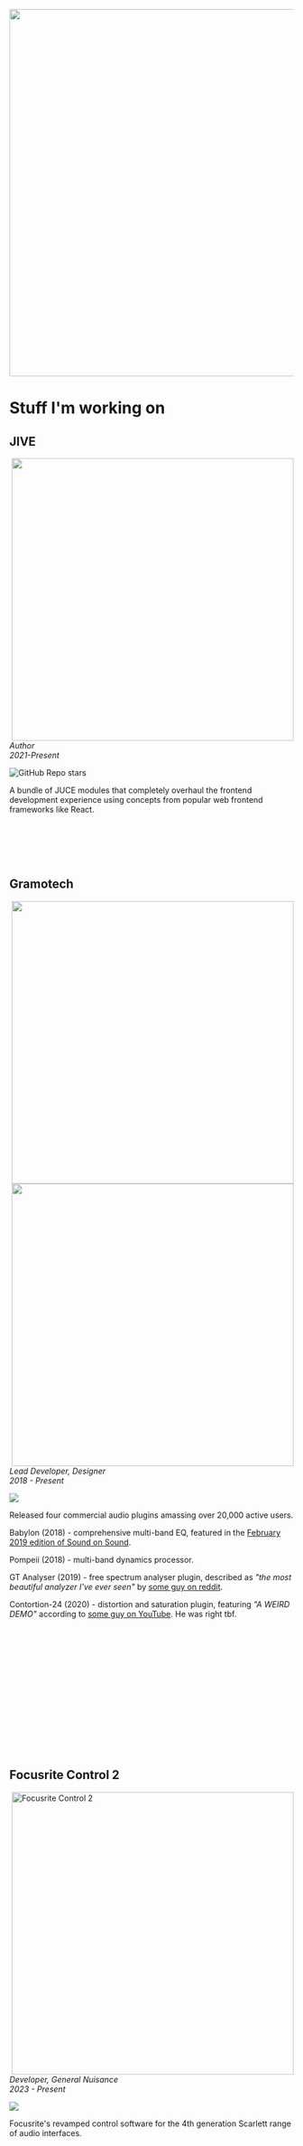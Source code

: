 <p align="center"><a href="https://wakatime.com"><img src="https://wakatime.com/share/@b7466724-f20d-4da3-92a1-b13c597dc688/c3a0cd95-f9db-4808-920e-3875b1e9e807.svg" width="650"/></a></p>

# Stuff I'm working on

## JIVE

<a href="https://github.com/ImJimmi/JIVE"><img src="https://raw.githubusercontent.com/ImJimmi/JIVE/main/.github/assets/banner.svg" align="right" width="500"/></a>
<p><em>Author<br>2021-Present</em></p>
<img alt="GitHub Repo stars" src="https://img.shields.io/github/stars/ImJimmi/JIVE?logo=github&style=for-the-badge">
<p>A bundle of JUCE modules that completely overhaul the frontend development experience using concepts from popular web frontend frameworks like React.</p>

<br><br><br><br>

## Gramotech

<a>
    <img src="https://i.imgur.com/z5oayym.png" align="right" width="500"/>
    <img src="https://pbs.twimg.com/media/EmiVPM9WEAIJEKT.jpg" align="right" width="500">
</a>
<p><em>Lead Developer, Designer<br>2018 - Present</em></p>
<img src="https://wakatime.com/badge/user/b7466724-f20d-4da3-92a1-b13c597dc688/project/bd59b729-2a2e-4920-8ccf-35728d9acb0b.svg?style=for-the-badge">
<p>Released four commercial audio plugins amassing over 20,000 active users.</p>
<p>Babylon (2018) - comprehensive multi-band EQ, featured in the <a href="https://www.soundonsound.com/reviews/gramotech-audio-babylon-eq">February 2019 edition of Sound on Sound</a>.</p>
<p>Pompeii (2018) - multi-band dynamics processor.</p>
<p>GT Analyser (2019) - free spectrum analyser plugin, described as <em>"the most beautiful analyzer I've ever seen"</em> by <a href="https://www.reddit.com/r/audioengineering/comments/nri3e0/gramotech_spectrum_analyzer_is_the_most_beautiful/">some guy on reddit</a>.</p>
<p>Contortion-24 (2020) - distortion and saturation plugin, featuring <em>"A WEIRD DEMO"</em> according to <a href="https://www.youtube.com/watch?v=cqasun5nzmA">some guy on YouTube</a>. He was right tbf.</p>

<br><br><br><br><br><br><br><br><br><br><br><br><br>

## Focusrite Control 2
<a href="https://focusrite.com/scarlett/4th-generation#:~:text=in%20the%20business.-,Focusrite%20Control%202,-Focusrite%20Control%202"><img width="500" align="right" alt="Focusrite Control 2" src="https://github.com/ImJimmi/ImJimmi/assets/19873870/8bb76bbc-0f3f-4946-9da1-4471006e4f80"></a>
<p><em>Developer, General Nuisance<br>2023 - Present</em></p>
<a href="https://wakatime.com/badge/user/b7466724-f20d-4da3-92a1-b13c597dc688/project/94635135-3071-4f7a-a47c-90428d3a5617">
    <img src="https://wakatime.com/badge/user/b7466724-f20d-4da3-92a1-b13c597dc688/project/94635135-3071-4f7a-a47c-90428d3a5617.svg?style=for-the-badge">
</a>
<p>Focusrite's revamped control software for the 4th generation Scarlett range of audio interfaces.</p>

<br><br><br><br><br><br><br><br><br><br>

# Stuff I've worked on previously

## Contrast

<a href="https://github.com/ImJimmi/Contrast"><img src="https://github.com/ImJimmi/Contrast/blob/master/Press/Resources/Screenshot.png?raw=true" align="right" width="400"/></a>
<p><em>Author<br>2020 - 2022</em></p>
<img alt="GitHub Repo stars" src="https://img.shields.io/github/stars/ImJimmi/Contrast?logo=github&style=for-the-badge">
<p>Bundle of audio plugins mostly built using the stock DSP tools provided by JUCE.</p>
<p>I may come back to this in the future, but no immediate plans.</p>

<br><br><br><br><br><br>

## cx605

<img src="./images/cx605.jpg" align="right" width="400"/>
<p><em>Developer, Designer<br>2020</em></p>
<p>An open-source compressor plugin I started working on but never finished. The idea was to have three different "characters" - Digital, which would aim to keep the signal as clean as possible, Vintage, which would apply saturation, and Look-Ahead, which is self-explainatory.</p>

<br><br><br><br><br><br><br><br><br><br><br>

## Vocaster Hub

<a href="https://focusrite.com/vocaster"><img src="https://i0.wp.com/sixcolors.com/wp-content/uploads/2022/10/vocasterhub-6c.png?ssl=1" align="right" width="500"/></a>
<p><em>Developer<br>2021 - 2022</em></p>
<p>Control software for Focusrite's new Vocaster range of audio interfaces targetted at Podcasters.</p>

<br><br><br><br><br><br><br><br><br><br><br><br>

## Red Plug-In Suite 2

<a href="https://focusrite.com/software/red-plugin-suite"><img src="https://static1.squarespace.com/static/54d696e5e4b05ca7b54cff5c/55021246e4b0781cf3b85ed3/5502124be4b0781cf3b871d4/1421942219457/1000w/Focusrite-Red-For-Pro-Tools-AAX.jpg" width="500" align="right"/><a/>
<p><em>Lead Developer<br>2022 - 2023</em></p>
<p>Migrated Focusrite's most widely used plugin bundle, the Red 2 EQ and Red 3 Compressor, from iPlug over to JUCE to add Apple Silicon support.</p>

<br><br><br><br><br><br><br><br><br><br>

## University of the West of England

<img src="./images/nneq.png" align="right" width="500">
<img src="./images/elliptical.jpg" align="right" width="500">

<p><em>Student<br>2014 - 2017</em></p>

<p>Various interesting projects during my time studying Audio and Music Technology at <a href="https://www.uwe.ac.uk/">UWE</a>. Most notably a neural-network-enhanced EQ application, NNEQ (top), and Elliptical, a looping audio player with fun visuals (bottom).</p>

<br><br><br><br><br><br><br><br><br><br><br><br><br><br><br><br><br><br><br>

## JUCE

<a href="https://forum.juce.com/u/imjimmi"><img src="https://assets.juce.com/juce/JUCE_banner_github.png" align="right" width="500"/></a>
<p><em>Listed contributor, regular forum contributor<br>2017-Present</em></p>

Proud author of a commit that added an `= 0` default argument to a function hardly anyone uses, thus earning myself bragging rights as an official JUCE contributor.

<br><br>

## Alliance of Numpties

<a href="https://github.com/Alliance-of-Numpties"><img src="https://avatars.githubusercontent.com/u/151943428?s=200&v=4" align="right"/></a>
<p><em>Co-founder, the good-looking one<br>1996 - Present</em></p>
<p>Occasionally dabble in game development with my older little brother and fellow Numpty, <a href="https://github.com/ollij93">@ollij93</a>.</p>

<p>Most recently winning the <a href="https://itch.io/jam/mini-jame-gam-37/results">Mini Jame Gam 37</a> with our game, <a href="https://ollij93.itch.io/agent-of-dream">Agent of D.Re.AM</a>, and previously placing 3rd out of 60 in the <a href="https://itch.io/jam/mini-jame-gam-24">Mini Jame Gam 24</a> with our game, <a href="https://itch.io/jam/mini-jame-gam-24/rate/2386890">Terry Toastington</a>.</p>

<br><br><br><br>
